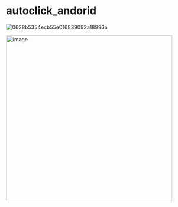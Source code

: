 # autoclick_andorid
![0628b5354ecb55e016839092a18986a](https://github.com/nitpicker55555/autoclick_andorid/assets/91596298/62003dfc-9ae7-4638-b033-d6205a4593ab)


<img width="449" alt="image" src="https://github.com/nitpicker55555/autoclick_andorid/assets/91596298/ba02c36a-2ebe-48fd-b8f8-d6357de70077">
